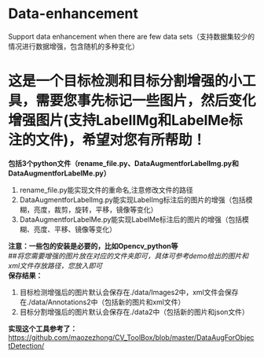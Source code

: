 # Data-enhancement
Support data enhancement when there are few data sets（支持数据集较少的情况进行数据增强，包含随机的多种变化）
# 这是一个目标检测和目标分割增强的小工具，需要您事先标记一些图片，然后变化增强图片(支持LabelIMg和LabelMe标注的文件)，希望对您有所帮助！<br>

**包括3个python文件（rename_file.py、DataAugmentforLabelImg.py和DataAugmentforLabelMe.py）**<br>

1. rename_file.py能实现文件的重命名,注意修改文件的路径
2. DataAugmentforLabelImg.py能实现LabelImg标注后的图片的增强（包括模糊，亮度，裁剪，旋转，平移，镜像等变化）
3. DataAugmentforLabelMe.py能实现LabelMe标注后的图片的增强（包括模糊、亮度、平移、镜像等变化）

**注意：一些包的安装是必要的，比如Opencv_python等**
<br>
##*将您需要增强的图片放在对应的文件夹即可，具体可参考demo给出的图片和xml文件存放路径，您放入即可*
<br>
**保存结果：**<br>

1. 目标检测增强后的图片默认会保存在./data/Images2中，xml文件会保存在./data/Annotations2中（包括新的图片和xml文件）<br>
2. 目标分割增强后的图片默认会保存在./data2中（包括新的图片和json文件）
   <br>

**实现这个工具参考了：**<br>
https://github.com/maozezhong/CV_ToolBox/blob/master/DataAugForObjectDetection/
